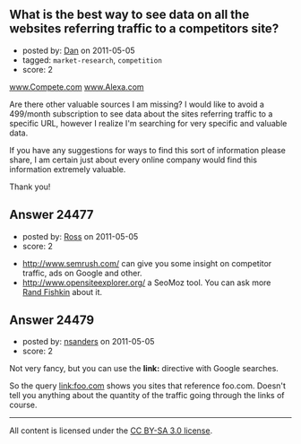 ## What is the best way to see data on all the websites referring traffic to a competitors site?

- posted by: [Dan](https://stackexchange.com/users/-1/10257-dan) on 2011-05-05
- tagged: `market-research`, `competition`
- score: 2

www.Compete.com
www.Alexa.com

Are there other valuable sources I am missing? I would like to avoid a 499/month subscription to see data about the sites referring traffic to a specific URL, however I realize I'm searching for very specific and valuable data. 

If you have any suggestions for ways to find this sort of information please share, I am certain just about every online company would find this information extremely valuable. 

Thank you!


## Answer 24477

- posted by: [Ross](https://stackexchange.com/users/-1/1390-ross) on 2011-05-05
- score: 2

<ul>
<li><a href="http://www.semrush.com/" rel="nofollow">http://www.semrush.com/</a> can give you some insight on competitor traffic, ads on Google and other.</li>
<li><a href="http://www.opensiteexplorer.org/" rel="nofollow">http://www.opensiteexplorer.org/</a>   a SeoMoz tool. You can ask more <a href="http://answers.onstartups.com/users/105/randfish">Rand Fishkin</a> about it.</li>
</ul>



## Answer 24479

- posted by: [nsanders](https://stackexchange.com/users/-1/5262-nsanders) on 2011-05-05
- score: 2

<p>Not very fancy, but you can use the <strong>link:</strong> directive with Google searches.</p>

<p>So the query <a href="http://www.google.com/#sclient=psy&amp;q=link%3afoo.com" rel="nofollow">link:foo.com</a> shows you sites that reference foo.com.  Doesn't tell you anything about the quantity of the traffic going through the links of course.</p>




---

All content is licensed under the [CC BY-SA 3.0 license](https://creativecommons.org/licenses/by-sa/3.0/).
